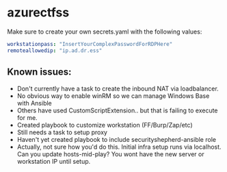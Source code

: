 # azurectfss

Make sure to create your own secrets.yaml with the following values:

```yaml
workstationpass: "InsertYourComplexPasswordForRDPHere"
remoteallowedip: "ip.ad.dr.ess"
```

## Known issues:
- Don't currently have a task to create the inbound NAT via loadbalancer.
- No obvious way to enable winRM so we can manage Windows Base with Ansible
 - Others have used CustomScriptExtension.. but that is failing to execute for me.
- Created playbook to customize workstation (FF/Burp/Zap/etc)
 - Still needs a task to setup proxy
- Haven't yet created playbook to include securityshepherd-ansible role 
 - Actually, not sure how you'd do this. Initial infra setup runs via localhost. Can you update hosts-mid-play? You wont have the new server or workstation IP until setup.
